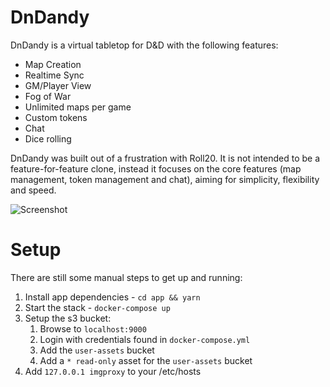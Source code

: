 # DnDandy

DnDandy is a virtual tabletop for D&D with the following features:

- Map Creation
- Realtime Sync
- GM/Player View
- Fog of War
- Unlimited maps per game
- Custom tokens
- Chat
- Dice rolling

DnDandy was built out of a frustration with Roll20. It is not intended to be a feature-for-feature clone, instead it focuses on the core features (map management, token management and chat), aiming for simplicity, flexibility and speed.

![Screenshot](https://user-images.githubusercontent.com/5688923/88478647-0d729800-cf18-11ea-9333-a0257c56cc85.png)

# Setup

There are still some manual steps to get up and running:

1. Install app dependencies - `cd app && yarn`
2. Start the stack - `docker-compose up`
3. Setup the s3 bucket:
    1. Browse to `localhost:9000`
    2. Login with credentials found in `docker-compose.yml`
    3. Add the `user-assets` bucket
    4. Add a `* read-only` asset for the `user-assets` bucket
4. Add `127.0.0.1 imgproxy` to your /etc/hosts
